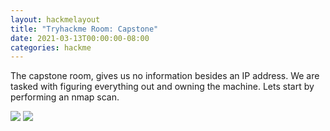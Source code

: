 ```yaml
---
layout: hackmelayout
title: "Tryhackme Room: Capstone"
date: 2021-03-13T00:00:00-08:00
categories: hackme
---
```


The capstone room, gives us no information besides an IP address. We are tasked with figuring everything out and owning the machine. Lets start by performing an nmap scan.

![](https://clamshatter.github.io/assets/capstone1.png)
![](https://clamshatter.github.io/assets/capstone2.png)